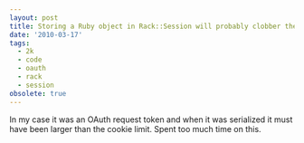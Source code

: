 ```yaml
---
layout: post
title: Storing a Ruby object in Rack::Session will probably clobber the session
date: '2010-03-17'
tags:
  - 2k
  - code
  - oauth
  - rack
  - session
obsolete: true
---
```


In my case it was an OAuth request token and when it was serialized it must have been larger than the cookie limit. Spent too much time on this.
